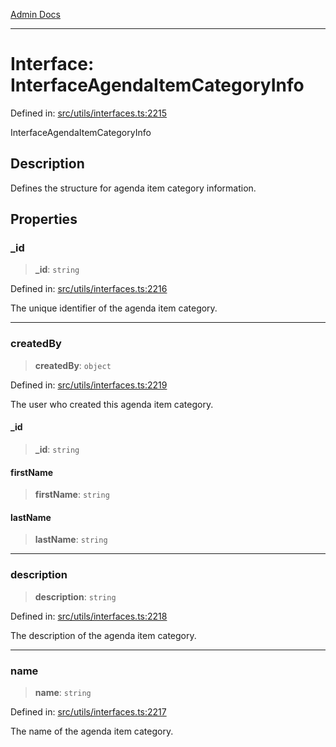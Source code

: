 [Admin Docs](/)

***

# Interface: InterfaceAgendaItemCategoryInfo

Defined in: [src/utils/interfaces.ts:2215](https://github.com/PalisadoesFoundation/talawa-admin/blob/main/src/utils/interfaces.ts#L2215)

InterfaceAgendaItemCategoryInfo

## Description

Defines the structure for agenda item category information.

## Properties

### \_id

> **\_id**: `string`

Defined in: [src/utils/interfaces.ts:2216](https://github.com/PalisadoesFoundation/talawa-admin/blob/main/src/utils/interfaces.ts#L2216)

The unique identifier of the agenda item category.

***

### createdBy

> **createdBy**: `object`

Defined in: [src/utils/interfaces.ts:2219](https://github.com/PalisadoesFoundation/talawa-admin/blob/main/src/utils/interfaces.ts#L2219)

The user who created this agenda item category.

#### \_id

> **\_id**: `string`

#### firstName

> **firstName**: `string`

#### lastName

> **lastName**: `string`

***

### description

> **description**: `string`

Defined in: [src/utils/interfaces.ts:2218](https://github.com/PalisadoesFoundation/talawa-admin/blob/main/src/utils/interfaces.ts#L2218)

The description of the agenda item category.

***

### name

> **name**: `string`

Defined in: [src/utils/interfaces.ts:2217](https://github.com/PalisadoesFoundation/talawa-admin/blob/main/src/utils/interfaces.ts#L2217)

The name of the agenda item category.

